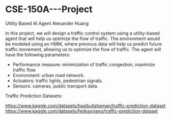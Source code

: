 # CSE-150A---Project
Utility Based AI Agent
Alexander Huang

In this project, we will design a traffic control system using a utility-based agent that will help us optimize the flow of traffic. 
The environment would be modeled using an HMM, where previous data will help us predict future traffic movement, allowing us to optimize the flow of traffic. 
The agent will have the following parameters:
- Performance measure: minimization of traffic congestion, maximize traffic flow.
- Environment: urban road network.
- Actuators: traffic lights, pedestrian signals.
- Sensors: cameras, public transport data.

Traffic Prediction Datasets:

https://www.kaggle.com/datasets/hasibullahaman/traffic-prediction-dataset
https://www.kaggle.com/datasets/fedesoriano/traffic-prediction-dataset
